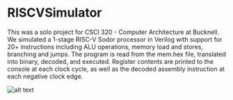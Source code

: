 # RISCVSimulator

This was a solo project for CSCI 320 - Computer Architecture at Bucknell. We simulated a 1-stage RISC-V Sodor processor in Verilog with support for 20+ instructions including ALU operations, memory load and stores, branching and jumps. The program is read from the mem.hex file, translated into binary, decoded, and executed. Register contents are printed to the console at each clock cycle, as well as the decoded assembly instruction at each negative clock edge.

![alt text](https://i.imgur.com/auD2Lul.png)